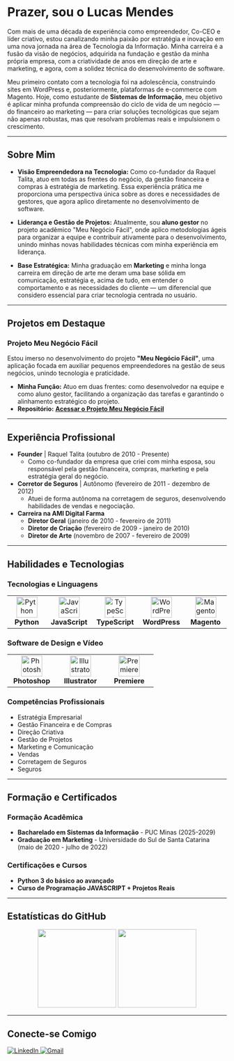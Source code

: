 # Prazer, sou o Lucas Mendes

Com mais de uma década de experiência como empreendedor, Co-CEO e líder criativo, estou canalizando minha paixão por estratégia e inovação em uma nova jornada na área de Tecnologia da Informação. Minha carreira é a fusão da visão de negócios, adquirida na fundação e gestão da minha própria empresa, com a criatividade de anos em direção de arte e marketing, e agora, com a solidez técnica do desenvolvimento de software.

Meu primeiro contato com a tecnologia foi na adolescência, construindo sites em WordPress e, posteriormente, plataformas de e-commerce com Magento. Hoje, como estudante de **Sistemas de Informação**, meu objetivo é aplicar minha profunda compreensão do ciclo de vida de um negócio — do financeiro ao marketing — para criar soluções tecnológicas que sejam não apenas robustas, mas que resolvam problemas reais e impulsionem o crescimento.

---

## Sobre Mim

-   **Visão Empreendedora na Tecnologia:** Como co-fundador da Raquel Talita, atuo em todas as frentes do negócio, da gestão financeira e compras à estratégia de marketing. Essa experiência prática me proporciona uma perspectiva única sobre as dores e necessidades de gestores, que agora aplico diretamente no desenvolvimento de software.

-   **Liderança e Gestão de Projetos:** Atualmente, sou **aluno gestor** no projeto acadêmico "Meu Negócio Fácil", onde aplico metodologias ágeis para organizar a equipe e contribuir ativamente para o desenvolvimento, unindo minhas novas habilidades técnicas com minha experiência em liderança.

-   **Base Estratégica:** Minha graduação em **Marketing** e minha longa carreira em direção de arte me deram uma base sólida em comunicação, estratégia e, acima de tudo, em entender o comportamento e as necessidades do cliente — um diferencial que considero essencial para criar tecnologia centrada no usuário.

---

## Projetos em Destaque

### Projeto Meu Negócio Fácil
Estou imerso no desenvolvimento do projeto **"Meu Negócio Fácil"**, uma aplicação focada em auxiliar pequenos empreendedores na gestão de seus negócios, unindo tecnologia e praticidade.

-   **Minha Função:** Atuo em duas frentes: como desenvolvedor na equipe e como aluno gestor, facilitando a organização das tarefas e garantindo o alinhamento estratégico do projeto.
-   **Repositório:** **[Acessar o Projeto Meu Negócio Fácil](https://github.com/ICEI-PUC-Minas-PMV-SI/pmv-si-2025-2-pe1-t1-pmv-si-2025-2-pe1-projmeunegociofacil)**

---

## Experiência Profissional

-   **Founder** | Raquel Talita (outubro de 2010 - Presente)
    -   Como co-fundador da empresa que criei com minha esposa, sou responsável pela gestão financeira, compras, marketing e pela estratégia geral do negócio.
-   **Corretor de Seguros** | Autônomo (fevereiro de 2011 - dezembro de 2012)
    -   Atuei de forma autônoma na corretagem de seguros, desenvolvendo habilidades de vendas e negociação.
-   **Carreira na AMI Digital Farma**
    -   **Diretor Geral** (janeiro de 2010 - fevereiro de 2011)
    -   **Diretor de Criação** (fevereiro de 2009 - janeiro de 2010)
    -   **Diretor de Arte** (novembro de 2007 - fevereiro de 2009)

---

## Habilidades e Tecnologias

### Tecnologias e Linguagens
<table>
  <tr>
    <td align="center" width="96">
      <img src="https://skillicons.dev/icons?i=python" width="48" height="48" alt="Python" />
      <br><strong>Python</strong>
    </td>
    <td align="center" width="96">
      <img src="https://skillicons.dev/icons?i=javascript" width="48" height="48" alt="JavaScript" />
      <br><strong>JavaScript</strong>
    </td>
    <td align="center" width="96">
      <img src="https://skillicons.dev/icons?i=typescript" width="48" height="48" alt="TypeScript" />
      <br><strong>TypeScript</strong>
    </td>
    <td align="center" width="96">
      <img src="https://skillicons.dev/icons?i=wordpress" width="48" height="48" alt="WordPress" />
      <br><strong>WordPress</strong>
    </td>
    <td align="center" width="96">
      <img src="https://skillicons.dev/icons?i=magento" width="48" height="48" alt="Magento" />
      <br><strong>Magento</strong>
    </td>
  </tr>
</table>

### Software de Design e Vídeo
<table>
  <tr>
    <td align="center" width="96">
      <img src="https://skillicons.dev/icons?i=ps" width="48" height="48" alt="Photoshop" />
      <br><strong>Photoshop</strong>
    </td>
    <td align="center" width="96">
      <img src="https://skillicons.dev/icons?i=ai" width="48" height="48" alt="Illustrator" />
      <br><strong>Illustrator</strong>
    </td>
    <td align="center" width="96">
      <img src="https://skillicons.dev/icons?i=pr" width="48" height="48" alt="Premiere" />
      <br><strong>Premiere</strong>
    </td>
  </tr>
</table>

### Competências Profissionais
- Estratégia Empresarial
- Gestão Financeira e de Compras
- Direção Criativa
- Gestão de Projetos
- Marketing e Comunicação
- Vendas
- Corretagem de Seguros
- Seguros

---

## Formação e Certificados

### Formação Acadêmica
-   **Bacharelado em Sistemas da Informação** - PUC Minas (2025-2029)
-   **Graduação em Marketing** - Universidade do Sul de Santa Catarina (maio de 2020 - julho de 2022)

### Certificações e Cursos
-   **Python 3 do básico ao avançado**
-   **Curso de Programação JAVASCRIPT + Projetos Reais**

---

## Estatísticas do GitHub
<p align="center">
  <img height="180em" src="https://github-readme-stats.vercel.app/api?username=lucasmef&show_icons=true&theme=dracula&include_all_commits=true&count_private=true"/>
  <img height="180em" src="https://github-readme-stats.vercel.app/api/top-langs/?username=lucasmef&layout=compact&langs_count=7&theme=dracula"/>
</p>

---

## Conecte-se Comigo

<p align="left">
  <a href="https://www.linkedin.com/in/lucasmef" target="_blank">
    <img src="https://img.shields.io/badge/LinkedIn-0077B5?style=for-the-badge&logo=linkedin&logoColor=white" alt="LinkedIn">
  </a>
  <a href="mailto:lucasmef@gmail.com">
    <img src="https://img.shields.io/badge/Gmail-D14836?style=for-the-badge&logo=gmail&logoColor=white" alt="Gmail">
  </a>
</p>
